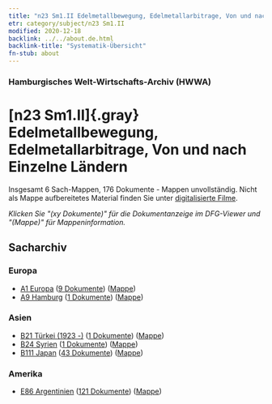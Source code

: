 ```yaml
---
title: "n23 Sm1.II Edelmetallbewegung, Edelmetallarbitrage, Von und nach Einzelne Ländern"
etr: category/subject/n23 Sm1.II
modified: 2020-12-18
backlink: ../../about.de.html
backlink-title: "Systematik-Übersicht"
fn-stub: about
---
```


### Hamburgisches Welt-Wirtschafts-Archiv (HWWA)
# [n23 Sm1.II]{.gray}&#8201; Edelmetallbewegung, Edelmetallarbitrage, Von und nach Einzelne Ländern&#160; 




Insgesamt 6 Sach-Mappen, 176 Dokumente - Mappen unvollständig.
Nicht als Mappe aufbereitetes Material finden Sie unter [digitalisierte Filme](/film/h1_sh).

_Klicken Sie "(xy Dokumente)" für die Dokumentanzeige im DFG-Viewer und "(Mappe)" für Mappeninformation._

## Sacharchiv




### Europa

- [A1 Europa](../../../geo/about.de.html#A1) (<a href="https://dfg-viewer.de/show/?tx_dlf[id]=https://pm20.zbw.eu/mets/sh/1408xx/140892/1453xx/145307/public.mets.de.xml" target="_blank">9 Dokumente</a>) ([Mappe](http://purl.org/pressemappe20/folder/sh/140892,145307))
- [A9 Hamburg](../../../geo/about.de.html#A9) (<a href="https://dfg-viewer.de/show/?tx_dlf[id]=https://pm20.zbw.eu/mets/sh/1409xx/140905/1453xx/145307/public.mets.de.xml" target="_blank">1 Dokumente</a>) ([Mappe](http://purl.org/pressemappe20/folder/sh/140905,145307))

### Asien

- [B21 Türkei (1923 -)](../../../geo/about.de.html#B21) (<a href="https://dfg-viewer.de/show/?tx_dlf[id]=https://pm20.zbw.eu/mets/sh/1411xx/141111/1453xx/145307/public.mets.de.xml" target="_blank">1 Dokumente</a>) ([Mappe](http://purl.org/pressemappe20/folder/sh/141111,145307))
- [B24 Syrien](../../../geo/about.de.html#B24) (<a href="https://dfg-viewer.de/show/?tx_dlf[id]=https://pm20.zbw.eu/mets/sh/1411xx/141114/1453xx/145307/public.mets.de.xml" target="_blank">1 Dokumente</a>) ([Mappe](http://purl.org/pressemappe20/folder/sh/141114,145307))
- [B111 Japan](../../../geo/about.de.html#B111) (<a href="https://dfg-viewer.de/show/?tx_dlf[id]=https://pm20.zbw.eu/mets/sh/1412xx/141272/1453xx/145307/public.mets.de.xml" target="_blank">43 Dokumente</a>) ([Mappe](http://purl.org/pressemappe20/folder/sh/141272,145307))

### Amerika

- [E86 Argentinien](../../../geo/about.de.html#E86) (<a href="https://dfg-viewer.de/show/?tx_dlf[id]=https://pm20.zbw.eu/mets/sh/1416xx/141692/1453xx/145307/public.mets.de.xml" target="_blank">121 Dokumente</a>) ([Mappe](http://purl.org/pressemappe20/folder/sh/141692,145307))


